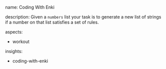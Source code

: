 name: Coding With Enki

description: Given a `numbers` list your task is to generate a new list of strings if a number on that list satisfies a set of rules.

aspects:
  - workout

insights:
  - coding-with-enki